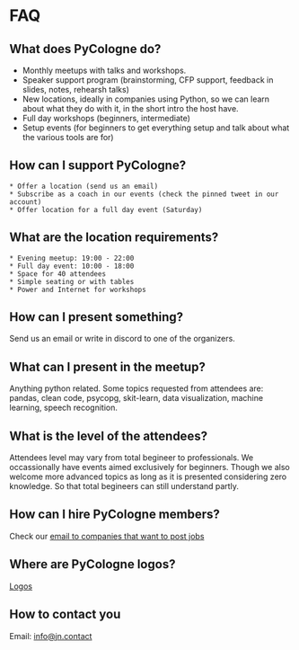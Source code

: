 # FAQ

## What does PyCologne do?
  * Monthly meetups with talks and workshops. 
  * Speaker support program (brainstorming, CFP support, feedback in slides, notes, rehearsh talks)
  * New locations, ideally in companies using Python, so we can learn about what they do with it, in the short intro the host have.
  * Full day workshops (beginners, intermediate)
  * Setup events (for beginners to get everything setup and talk about what the various tools are for)

## How can I support PyCologne?
	* Offer a location (send us an email)
	* Subscribe as a coach in our events (check the pinned tweet in our account)
	* Offer location for a full day event (Saturday)

## What are the location requirements?
	* Evening meetup: 19:00 - 22:00
	* Full day event: 10:00 - 18:00
	* Space for 40 attendees
	* Simple seating or with tables
	* Power and Internet for workshops

## How can I present something?
Send us an email or write in discord to one of the organizers.

## What can I present in the meetup?
Anything python related. Some topics requested from attendees are:
pandas, clean code, psycopg, skit-learn, data visualization, machine learning, speech recognition.

## What is the level of the attendees?
Attendees level may vary from total begineer to professionals. We occassionally have events aimed exclusively for beginners. Though we also welcome more advanced topics as long as it is presented considering zero knowledge. So that total begineers can still understand partly.

## How can I hire PyCologne members?
Check our [email to companies that want to post jobs](email-for-job-advertisers.md)   
   
## Where are PyCologne logos?
[Logos](https://drive.google.com/drive/folders/1dV2Ezol4Ikf3J2a1TtZ8hfrLrhl2rOY5?usp=sharing)

## How to contact you
Email: info@jn.contact 